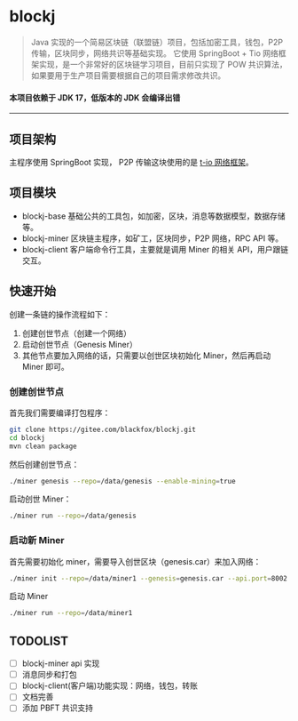 # blockj

> Java 实现的一个简易区块链（联盟链）项目，包括加密工具，钱包，P2P 传输，区块同步，网络共识等基础实现。
> 它使用 SpringBoot + Tio 网络框架实现，是一个非常好的区块链学习项目，目前只实现了 POW 共识算法，如果要用于生产项目需要根据自己的项目需求修改共识。

#### 本项目依赖于 JDK 17，低版本的 JDK 会编译出错

-----------------------------------------------

## 项目架构

主程序使用 SpringBoot 实现， P2P 传输这块使用的是 [t-io 网络框架](https://github.com/tywo45/t-io)。

## 项目模块
* blockj-base 基础公共的工具包，如加密，区块，消息等数据模型，数据存储等。
* blockj-miner 区块链主程序，如矿工，区块同步，P2P 网络，RPC API 等。
* blockj-client 客户端命令行工具，主要就是调用 Miner 的相关 API，用户跟链交互。
  
## 快速开始

创建一条链的操作流程如下：

1. 创建创世节点（创建一个网络）
2. 启动创世节点（Genesis Miner）
3. 其他节点要加入网络的话，只需要以创世区块初始化 Miner，然后再启动 Miner 即可。

### 创建创世节点

首先我们需要编译打包程序：

```bash
git clone https://gitee.com/blackfox/blockj.git
cd blockj
mvn clean package
```

然后创建创世节点：

```bash
./miner genesis --repo=/data/genesis --enable-mining=true
```

启动创世 Miner：

```bash
./miner run --repo=/data/genesis 
```

### 启动新 Miner

首先需要初始化 miner，需要导入创世区块（genesis.car）来加入网络：

```bash
./miner init --repo=/data/miner1 --genesis=genesis.car --api.port=8002 --p2p.port=3456
```


启动 Miner 

```bash
./miner run --repo=/data/miner1
```

## TODOLIST
- [ ] blockj-miner api 实现
- [ ] 消息同步和打包
- [ ] blockj-client(客户端)功能实现：网络，钱包，转账
- [ ] 文档完善
- [ ] 添加 PBFT 共识支持
